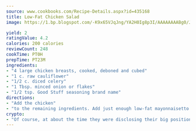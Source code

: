 ```yaml
---
source: www.cookbooks.com/Recipe-Details.aspx?id=435168
title: Low-Fat Chicken Salad
image: https://1.bp.blogspot.com/-K9x65VJqJng/YA2H0Ig8p3I/AAAAAAAABg0/JRKr7ZzesxofwlGw6YudXad_aQn9BD52QCLcBGAsYHQ/s299/2.png

yield: 2
ratingValue: 4.2
calories: 200 calories
reviewCount: 248
cookTime: PT0H
prepTime: PT23M
ingredients:
- "4 large chicken breasts, cooked, deboned and cubed"
- "1 c. raw cauliflower"
- "1/2 c. diced celery"
- "1 Tbsp. minced onion or flakes"
- "1/2 tsp. Good Stuff seasoning brand name"
directions:
- "Add the chicken"
- "to the remaining ingredients. Add just enough low-fat mayonnaisetto mix. Add paprika, if desired and pepper."
crypto:
- "Of course, at about the time they were disclosing their big position, Bitcoin started to crash."
---
```

